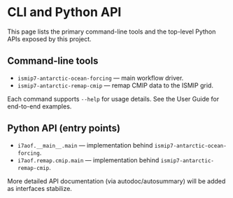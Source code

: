 # CLI and Python API

This page lists the primary command-line tools and the top-level Python APIs exposed by this project.

## Command-line tools

- `ismip7-antarctic-ocean-forcing` — main workflow driver.
- `ismip7-antarctic-remap-cmip` — remap CMIP data to the ISMIP grid.

Each command supports `--help` for usage details. See the User Guide for end-to-end examples.

## Python API (entry points)

- `i7aof.__main__.main` — implementation behind `ismip7-antarctic-ocean-forcing`.
- `i7aof.remap.cmip.main` — implementation behind `ismip7-antarctic-remap-cmip`.

More detailed API documentation (via autodoc/autosummary) will be added as interfaces stabilize.
